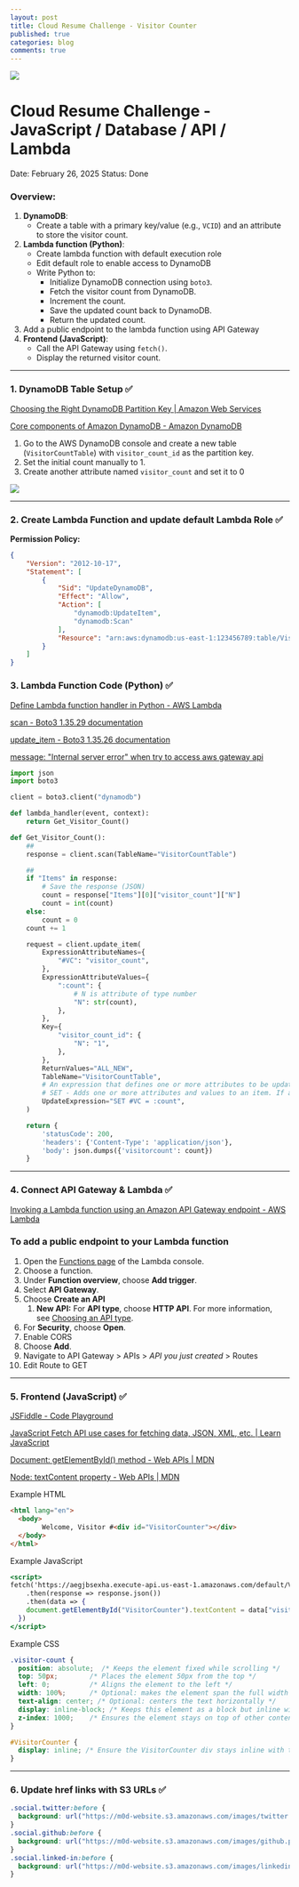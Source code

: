 ```yaml
---
layout: post
title: Cloud Resume Challenge - Visitor Counter
published: true
categories: blog
comments: true
---
```

![]({{site.baseurl}}/images/crc_visitor_counter.png)

# Cloud Resume Challenge - JavaScript / Database / API / Lambda

Date: February 26, 2025
Status: Done

### Overview:

1. **DynamoDB**:
    - Create a table with a primary key/value (e.g., `VCID`) and an attribute to store the visitor count.
2. **Lambda function (Python)**:
    - Create lambda function with default execution role
    - Edit default role to enable access to DynamoDB
    - Write Python to:
        - Initialize DynamoDB connection using `boto3`.
        - Fetch the visitor count from DynamoDB.
        - Increment the count.
        - Save the updated count back to DynamoDB.
        - Return the updated count.
3. Add a public endpoint to the lambda function using API Gateway
4. **Frontend (JavaScript)**:
    - Call the API Gateway using `fetch()`.
    - Display the returned visitor count.

---

### **1. DynamoDB Table Setup ✅**

[Choosing the Right DynamoDB Partition Key | Amazon Web Services](https://aws.amazon.com/blogs/database/choosing-the-right-dynamodb-partition-key/)

[Core components of Amazon DynamoDB - Amazon DynamoDB](https://docs.aws.amazon.com/amazondynamodb/latest/developerguide/HowItWorks.CoreComponents.html)

1. Go to the AWS DynamoDB console and create a new table (`VisitorCountTable`) with `visitor_count_id` as the partition key.
2. Set the initial count manually to 1.
3. Create another attribute named `visitor_count` and set it to 0

![]({{site.baseurl}}/images/crc_visitor_counter_dynamodb.png)

---

### 2. Create Lambda Function and update default Lambda Role ✅

**Permission Policy:**

```json
{
    "Version": "2012-10-17",
    "Statement": [
        {
            "Sid": "UpdateDynamoDB",
            "Effect": "Allow",
            "Action": [
                "dynamodb:UpdateItem",
                "dynamodb:Scan"
            ],
            "Resource": "arn:aws:dynamodb:us-east-1:123456789:table/VisitorCountTable"
        }
    ]
}
```

### 3. **Lambda Function Code (Python) ✅**

[Define Lambda function handler in Python - AWS Lambda](https://docs.aws.amazon.com/lambda/latest/dg/python-handler.html)

[scan - Boto3 1.35.29 documentation](https://boto3.amazonaws.com/v1/documentation/api/latest/reference/services/dynamodb/client/scan.html)

[update_item - Boto3 1.35.26 documentation](https://boto3.amazonaws.com/v1/documentation/api/latest/reference/services/dynamodb/client/update_item.html)

[message: "Internal server error" when try to access aws gateway api](https://stackoverflow.com/questions/47672377/message-internal-server-error-when-try-to-access-aws-gateway-api)

```python
import json
import boto3

client = boto3.client("dynamodb")

def lambda_handler(event, context):
    return Get_Visitor_Count()

def Get_Visitor_Count():
    ##
    response = client.scan(TableName="VisitorCountTable")

    ##
    if "Items" in response:
        # Save the response (JSON)
        count = response["Items"][0]["visitor_count"]["N"]
        count = int(count)
    else:
        count = 0
    count += 1

    request = client.update_item(
        ExpressionAttributeNames={
            "#VC": "visitor_count",
        },
        ExpressionAttributeValues={
            ":count": {
                # N is attribute of type number
                "N": str(count),
            },
        },
        Key={
            "visitor_count_id": {
                "N": "1",
            },
        },
        ReturnValues="ALL_NEW",
        TableName="VisitorCountTable",
        # An expression that defines one or more attributes to be updated, the action to be performed on them, and new values for them.
        # SET - Adds one or more attributes and values to an item. If any of these attributes already exist, they are replaced by the new values.
        UpdateExpression="SET #VC = :count",
    )

    return {
        'statusCode': 200,
        'headers': {'Content-Type': 'application/json'},
        'body': json.dumps({'visitorcount': count})
    }

```

---

### **4. Connect API Gateway & Lambda ✅**

[Invoking a Lambda function using an Amazon API Gateway endpoint - AWS Lambda](https://docs.aws.amazon.com/lambda/latest/dg/services-apigateway.html)

### To add a public endpoint to your Lambda function

1. Open the [Functions page](https://console.aws.amazon.com/lambda/home#/functions) of the Lambda console.
2. Choose a function.
3. Under **Function overview**, choose **Add trigger**.
4. Select **API Gateway**.
5. Choose **Create an API**
    1. **New API:** For **API type**, choose **HTTP API**. For more information, see [Choosing an API type](https://docs.aws.amazon.com/lambda/latest/dg/services-apigateway.html#services-apigateway-apitypes).
6. For **Security**, choose **Open**.
7. Enable CORS
8. Choose **Add**.
9. Navigate to API Gateway > APIs > *API you just created* > Routes 
10. Edit Route to GET

---

### 5. **Frontend (JavaScript) ✅**

[JSFiddle - Code Playground](https://jsfiddle.net/)

[JavaScript Fetch API use cases for fetching data, JSON, XML, etc. | Learn JavaScript](https://learnjavascript.online/topics/fetch.html)

[Document: getElementById() method - Web APIs | MDN](https://developer.mozilla.org/en-US/docs/Web/API/Document/getElementById)

[Node: textContent property - Web APIs | MDN](https://developer.mozilla.org/en-US/docs/Web/API/Node/textContent#differences_from_innertext)

Example HTML

```html
<html lang="en">
  <body>
		Welcome, Visitor #<div id="VisitorCounter"></div>
  </body>
</html>

```

Example JavaScript

```jsx
<script>
fetch('https://aegjbsexha.execute-api.us-east-1.amazonaws.com/default/VisitorCounter')
    .then(response => response.json())
  	.then(data => {
  	document.getElementById("VisitorCounter").textContent = data["visitorcount"];
  })
</script>
```

Example CSS

```css
.visitor-count {
  position: absolute;  /* Keeps the element fixed while scrolling */
  top: 50px;        /* Places the element 50px from the top */
  left: 0;          /* Aligns the element to the left */
  width: 100%;      /* Optional: makes the element span the full width of the page */
  text-align: center; /* Optional: centers the text horizontally */
  display: inline-block; /* Keeps this element as a block but inline with other elements */
  z-index: 1000;    /* Ensures the element stays on top of other content */
}

#VisitorCounter {
  display: inline; /* Ensure the VisitorCounter div stays inline with the Welcome text */
}
```

---

### 6. Update href links with S3 URLs ✅

```css
.social.twitter:before {
  background: url("https://m0d-website.s3.amazonaws.com/images/twitter.png") center no-repeat;
}
.social.github:before {
  background: url("https://m0d-website.s3.amazonaws.com/images/github.png") center no-repeat;
}
.social.linked-in:before {
  background: url("https://m0d-website.s3.amazonaws.com/images/linkedin.png") center no-repeat;
}
```
